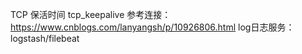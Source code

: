 TCP 保活时间  tcp_keepalive 参考连接：https://www.cnblogs.com/lanyangsh/p/10926806.html
log日志服务：logstash/filebeat